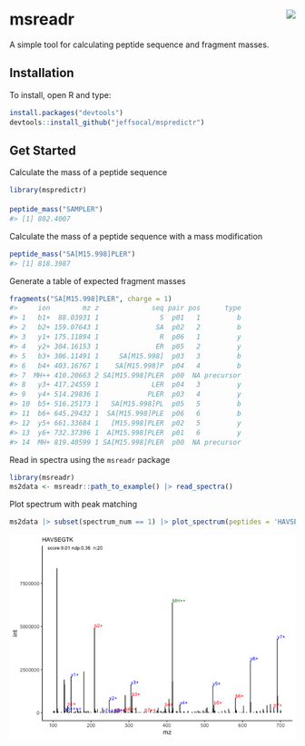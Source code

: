 # msreadr <img src="docs/mspredictr_logo.png" align="right" height="139"/>

A simple tool for calculating peptide sequence and fragment masses.

## Installation

To install, open R and type:

``` r
install.packages("devtools")
devtools::install_github("jeffsocal/mspredictr")
```

## Get Started

Calculate the mass of a peptide sequence

``` r
library(mspredictr)

peptide_mass("SAMPLER")
#> [1] 802.4007
```

Calculate the mass of a peptide sequence with a mass modification

``` r
peptide_mass("SA[M15.998]PLER")
#> [1] 818.3987
```

Generate a table of expected fragment masses

``` r
fragments("SA[M15.998]PLER", charge = 1)
#>     ion        mz z             seq pair pos      type
#> 1   b1+  88.03931 1               S  p01   1         b
#> 2   b2+ 159.07643 1              SA  p02   2         b
#> 3   y1+ 175.11894 1               R  p06   1         y
#> 4   y2+ 304.16153 1              ER  p05   2         y
#> 5   b3+ 306.11491 1     SA[M15.998]  p03   3         b
#> 6   b4+ 403.16767 1    SA[M15.998]P  p04   4         b
#> 7  MH++ 410.20663 2 SA[M15.998]PLER  p00  NA precursor
#> 8   y3+ 417.24559 1             LER  p04   3         y
#> 9   y4+ 514.29836 1            PLER  p03   4         y
#> 10  b5+ 516.25173 1   SA[M15.998]PL  p05   5         b
#> 11  b6+ 645.29432 1  SA[M15.998]PLE  p06   6         b
#> 12  y5+ 661.33684 1   [M15.998]PLER  p02   5         y
#> 13  y6+ 732.37396 1  A[M15.998]PLER  p01   6         y
#> 14  MH+ 819.40599 1 SA[M15.998]PLER  p00  NA precursor
```

Read in spectra using the `msreadr` package

``` r
library(msreadr)
ms2data <- msreadr::path_to_example() |> read_spectra()
```

Plot spectrum with peak matching

``` r
ms2data |> subset(spectrum_num == 1) |> plot_spectrum(peptides = 'HAVSEGTK')
```

![](README-unnamed-chunk-6-1.png)
